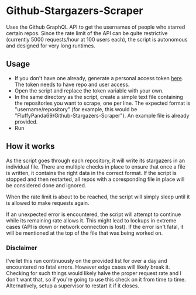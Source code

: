 # Github-Stargazers-Scraper
Uses the Github GraphQL API to get the usernames of people who starred certain repos. Since the rate limit of the API can be quite restrictive (currently 5000 requests/hour at 100 users each), the script is autonomous and designed for very long runtimes.

## Usage
- If you don't have one already, generate a personal access token [here](https://github.com/settings/tokens). The token needs to have repo and user access.
- Open the script and replace the token variable with your own.
- In the same directory as the script, create a simple text file containing the repositories you want to scrape, one per line. The expected format is "username/repository" (for example, this would be "FluffyPanda69/Github-Stargazers-Scraper"). An example file is already provided.
- Run

## How it works
As the script goes through each repository, it will write its stargazers in an individual file. There are multiple checks in place to ensure that once a file is written, it contains the right data in the correct format. If the script is stopped and then restarted, all repos with a coresponding file in place will be considered done and ignored.

When the rate limit is about to be reached, the script will simply sleep until it is allowed to make requests again.

If an unexpected error is encountered, the script will attempt to continue while its remaining rate allows it. This might lead to lockups in extreme cases (API is down or network connection is lost). If the error isn't fatal, it will be mentioned at the top of the file that was being worked on.

### Disclaimer
I've let this run continuously on the provided list for over a day and encountered no fatal errors. However edge cases will likely break it. Checking for such things would likely halve the proper request rate and I don't want that, so if you're going to use this check on it from time to time. Alternatively, setup a supervisor to restart it if it closes.